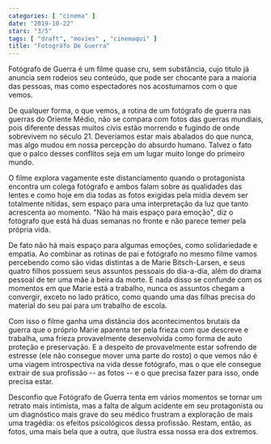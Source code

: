 ```yaml
---
categories: [ "cinema" ]
date: "2019-10-22"
stars: "3/5"
tags: [ "draft", "movies" , "cinemaqui" ]
title: "Fotográfo De Guerra"
---
```

Fotógrafo de Guerra é um filme quase cru, sem substância, cujo titulo
já anuncia sem rodeios seu conteúdo, que pode ser chocante para a
maioria das pessoas, mas como espectadores nos acostumamos com o que
vemos.

De qualquer forma, o que vemos, a rotina de um fotógrafo de guerra nas
guerras do Oriente Médio, não se compara com fotos das guerras mundiais,
pois diferente dessas muitos civis estão morrendo e fugindo de onde
sobrevivem no século 21. Deveríamos estar mais abalados do que nunca,
mas algo mudou em nossa percepção do absurdo humano. Talvez o fato que
o palco desses conflitos seja em um lugar muito longe do primeiro mundo.

O filme explora vagamente este distanciamento quando o protagonista
encontra um colega fotógrafo e ambos falam sobre as qualidades das
lentes e como hoje em dia todas as fotos exigidas pela mídia devem ser
totalmente nítidas, sem espaço para uma interpretação da luz que
tanto acrescenta ao momento. "Não há mais espaço para emoção",
diz o fotógrafo que está há duas semanas no fronte e não parece
temer pela própria vida.

De fato não há mais espaço para algumas emoções, como solidariedade
e empatia. Ao combinar as rotinas de pai e fotógrafo no mesmo filme
vamos percebendo como são vidas distintas a de Marie Bitsch-Larsen, e
seus quatro filhos possuem seus assuntos pessoais do dia-a-dia, além do
drama pessoal de ter uma mãe à beira da morte. E nada disso se confunde
com os momentos em que Marie está a trabalho, nunca os assuntos chegam
a convergir, exceto no lado prático, como quando uma das filhas precisa
do material do seu pai para um trabalho de escola.

Com isso o filme ganha uma distância dos acontecimentos brutais da guerra
que o próprio Marie aparenta ter pela frieza com que descreve e trabalha,
uma frieza provavelmente desenvolvida como forma de auto proteção e
preservação. E a despeito de provavelmente estar sofrendo de estresse
(ele não consegue mover uma parte do rosto) o que vemos não é uma
viagem introspectiva na vida desse fotógrafo, mas o que ele consegue
extrair de sua profissão -- as fotos -- e o que precisa fazer para isso,
onde precisa estar.

Desconfio que Fotógrafo de Guerra tenta em vários momentos se tornar um
retrato mais intimista, mas a falta de algum acidente em seu protagonista
ou um diagnóstico mais grave do seu médico frustram a exploração de
mais uma tragédia: os efeitos psicológicos dessa profissão. Restam,
então, as fotos, uma mais bela que a outra, que ilustra essa nossa era
dos extremos.
